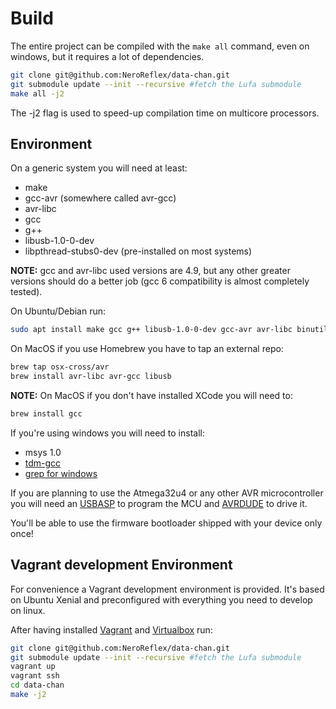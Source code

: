 # Build

The entire project can be compiled with the `make all` command, even on windows, but it requires a lot of dependencies.

```sh
git clone git@github.com:NeroReflex/data-chan.git
git submodule update --init --recursive #fetch the Lufa submodule
make all -j2
```

The -j2 flag is used to speed-up compilation time on multicore processors.

## Environment

On a generic system you will need at least:

* make
* gcc-avr (somewhere called avr-gcc)
* avr-libc
* gcc
* g++
* libusb-1.0-0-dev
* libpthread-stubs0-dev (pre-installed on most systems)

__NOTE:__ gcc and avr-libc used versions are 4.9, but any other greater versions should do a better job (gcc 6 compatibility is almost completely tested).

On Ubuntu/Debian run:

```sh
sudo apt install make gcc g++ libusb-1.0-0-dev gcc-avr avr-libc binutils-avr
```

On MacOS if you use Homebrew you have to tap an external repo:

```sh
brew tap osx-cross/avr
brew install avr-libc avr-gcc libusb
```

__NOTE:__ On MacOS if you don't have installed XCode you will need to:

```sh
brew install gcc
```

If you're using windows you will need to install:

* msys 1.0
* [tdm-gcc](http://tdm-gcc.tdragon.net/)
* [grep for windows](http://www.wingrep.com/)

If you are planning to use the Atmega32u4 or any other AVR microcontroller you will need an [USBASP](http://www.fischl.de/usbasp/) to program the MCU and [AVRDUDE](http://www.nongnu.org/avrdude/) to drive it.

You'll be able to use the firmware bootloader shipped with your device only once!

## Vagrant development Environment

For convenience a Vagrant development environment is provided. It's based on Ubuntu Xenial and preconfigured with everything you need to develop on linux.

After having installed [Vagrant](https://www.vagrantup.com/downloads.html) and [Virtualbox](https://www.virtualbox.org/wiki/Downloads) run:

```sh
git clone git@github.com:NeroReflex/data-chan.git
git submodule update --init --recursive #fetch the Lufa submodule
vagrant up
vagrant ssh
cd data-chan
make -j2
```
